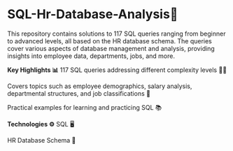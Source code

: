 # SQL-Hr-Database-Analysis🚀

This repository contains solutions to 117 SQL queries ranging from beginner to advanced levels, all based on the HR database schema. The queries cover various aspects of database management and analysis, providing insights into employee data, departments, jobs, and more.


**Key Highlights 📊**
117 SQL queries addressing different complexity levels 🧑‍💻

Covers topics such as employee demographics, salary analysis, departmental structures, and job classifications 💼

Practical examples for learning and practicing SQL 📚

**Technologies ⚙️**
SQL 🖥️

HR Database Schema 🏢
